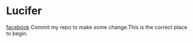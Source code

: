 # Lucifer

[facebook](http:facebook.com)
Commit my repo to make some change.This is the correct place to begin.
